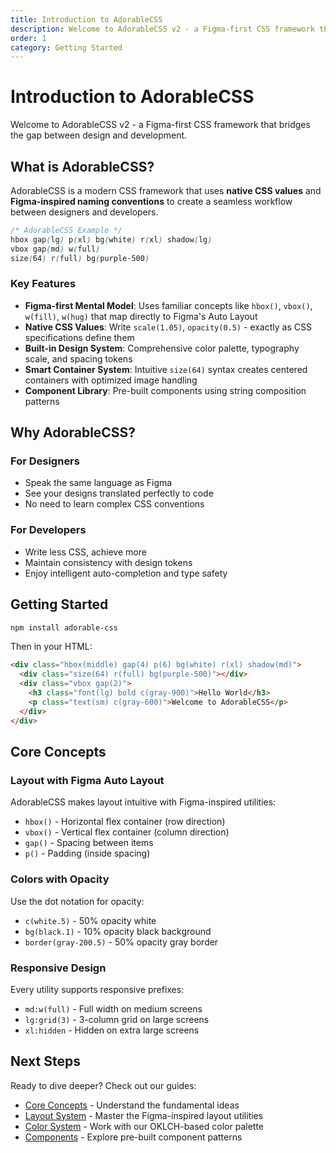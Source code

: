 ```yaml
---
title: Introduction to AdorableCSS
description: Welcome to AdorableCSS v2 - a Figma-first CSS framework that bridges the gap between design and development
order: 1
category: Getting Started
---
```


# Introduction to AdorableCSS

Welcome to AdorableCSS v2 - a Figma-first CSS framework that bridges the gap between design and development.

## What is AdorableCSS?

AdorableCSS is a modern CSS framework that uses **native CSS values** and **Figma-inspired naming conventions** to create a seamless workflow between designers and developers.

```css
/* AdorableCSS Example */
hbox gap(lg) p(xl) bg(white) r(xl) shadow(lg)
vbox gap(md) w(full)
size(64) r(full) bg(purple-500)
```

### Key Features

- **Figma-first Mental Model**: Uses familiar concepts like `hbox()`, `vbox()`, `w(fill)`, `w(hug)` that map directly to Figma's Auto Layout
- **Native CSS Values**: Write `scale(1.05)`, `opacity(0.5)` - exactly as CSS specifications define them
- **Built-in Design System**: Comprehensive color palette, typography scale, and spacing tokens
- **Smart Container System**: Intuitive `size(64)` syntax creates centered containers with optimized image handling
- **Component Library**: Pre-built components using string composition patterns

## Why AdorableCSS?

### For Designers
- Speak the same language as Figma
- See your designs translated perfectly to code
- No need to learn complex CSS conventions

### For Developers
- Write less CSS, achieve more
- Maintain consistency with design tokens
- Enjoy intelligent auto-completion and type safety

## Getting Started

```bash
npm install adorable-css
```

Then in your HTML:

```html
<div class="hbox(middle) gap(4) p(6) bg(white) r(xl) shadow(md)">
  <div class="size(64) r(full) bg(purple-500)"></div>
  <div class="vbox gap(2)">
    <h3 class="font(lg) bold c(gray-900)">Hello World</h3>
    <p class="text(sm) c(gray-600)">Welcome to AdorableCSS</p>
  </div>
</div>
```

## Core Concepts

### Layout with Figma Auto Layout

AdorableCSS makes layout intuitive with Figma-inspired utilities:

- `hbox()` - Horizontal flex container (row direction)
- `vbox()` - Vertical flex container (column direction)
- `gap()` - Spacing between items
- `p()` - Padding (inside spacing)

### Colors with Opacity

Use the dot notation for opacity:
- `c(white.5)` - 50% opacity white
- `bg(black.1)` - 10% opacity black background
- `border(gray-200.5)` - 50% opacity gray border

### Responsive Design

Every utility supports responsive prefixes:
- `md:w(full)` - Full width on medium screens
- `lg:grid(3)` - 3-column grid on large screens
- `xl:hidden` - Hidden on extra large screens

## Next Steps

Ready to dive deeper? Check out our guides:
- [Core Concepts](/docs/core-concepts) - Understand the fundamental ideas
- [Layout System](/docs/layout-system) - Master the Figma-inspired layout utilities
- [Color System](/docs/color-system) - Work with our OKLCH-based color palette
- [Components](/docs/components) - Explore pre-built component patterns